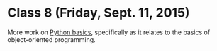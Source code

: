 # Class 8 (Friday, Sept. 11, 2015)

More work on [Python basics](https://github.com/cjdd3b/advanced-data-journalism/blob/master/week3/class6/python-basics.md), specifically as it relates to the basics of object-oriented programming.
